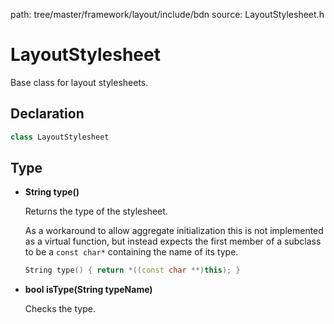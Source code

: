 path: tree/master/framework/layout/include/bdn
source: LayoutStylesheet.h

# LayoutStylesheet

Base class for layout stylesheets.

## Declaration

```C++
class LayoutStylesheet
```

## Type

* **String type()**

	Returns the type of the stylesheet.

	As a workaround to allow aggregate initialization this is not implemented as a virtual function, but instead expects the first member of a subclass 
	to be a `const char*` containing the name of its type.

	```C++
	String type() { return *((const char **)this); }
	```
		
* **bool isType(String typeName)**

	Checks the type.